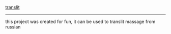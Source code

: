 [translit](https://kuzz0k.github.io/translit)
****
this project was created for fun, it can be used to translit massage from russian
